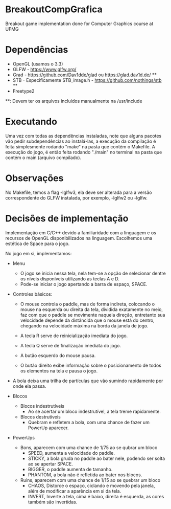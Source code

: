 # BreakoutCompGrafica
Breakout game implementation done for Computer Graphics course at UFMG


# Dependências
- OpenGL (usamos o 3.3)
- GLFW - https://www.glfw.org/
- Grad - https://github.com/Dav1dde/glad ou https://glad.dav1d.de/ **
- STB - Especificamente STB_image.h - https://github.com/nothings/stb **
- Freetype2

**: Devem ter os arquivos incluidos manualmente na /usr/include

# Executando
Uma vez com todas as dependências instaladas, note que alguns pacotes vão pedir subdependências ao instalá-las, a execução da
compilação é feita simplesmente rodando "make" na pasta que contém o Makefile. A execução do jogo, é então feita rodando 
"./main" no terminal na pasta que contém o main (arquivo compilado).

# Observações
No Makefile, temos a flag -lglfw3, ela deve ser alterada para a versão correspondente do GLFW instalada, por exemplo, -lglfw2 ou -lglfw.


# Decisões de implementação

Implementação em C/C++ devido a familiaridade com a linguagem e os recursos de OpenGL disponibilizados na linguagem.
Escolhemos uma estética de Space para o jogo.

No jogo em si, implementamos:

- Menu
  - O jogo se inicia nessa tela, nela tem-se a opção de selecionar dentre os níveis disponíveis utilizando as teclas A e D.
  - Pode-se iniciar o jogo apertando a barra de espaço, SPACE.
  
- Controles básicos:
  - O mouse controla o paddle, mas de forma indireta, colocando o mouse na esquerda ou direita da tela, dividida exatamente no meio, faz com que o paddle se movimente naquela direção, entretanto sua velocidade depende da distâncida que o mouse está do centro, chegando na velocidade máxima na borda da janela de jogo.

  - A tecla R serve de reinicialização imediata do jogo.

  - A tecla Q serve de finalização imediata do jogo.

  - A butão esquerdo do mouse pausa.

  - O butão direito exibe informação sobre o posicionamento de todos os elementos na tela e pausa o jogo.

- A bola deixa uma trilha de partículas que vão sumindo rapidamente por onde ela passa.

- Blocos
  - Blocos indestrutíveis 
    - Ao se acertar um bloco indestrutível, a tela treme rapidamente.
  - Blocos destrutíveis
    - Quebram e refletem a bola, com uma chance de fazer um PowerUp aparecer.

- PowerUps  
  - Bons, aparecem com uma chance de 1/75 ao se qubrar um bloco 
    - SPEED, aumenta a velocidade do paddle.
    - STICKY, a bola gruda no paddle ao bater nele, podendo ser solta ao se apertar SPACE.
    - BIGGER, o paddle aumenta de tamanho.
    - PHANTOM, a bola não é refletida ao bater nos blocos.
  - Ruins, aparecem com uma chance de 1/15 ao se quebrar um bloco
    - CHAOS, Distorce o espaço, ciclando e movendo pela janela, além de modificar a aparência em si da tela. 
    - INVERT, Inverte a tela, cima é baixo, direita é esquerda, as cores também são invertidas.
